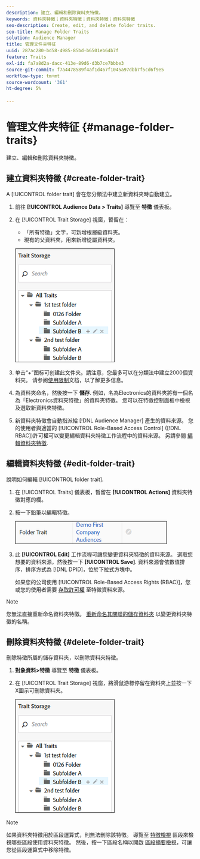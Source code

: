 ```yaml
---
description: 建立、編輯和刪除資料夾特徵。
keywords: 資料夾特徵；資料夾特徵；資料夾特徵；資料夾特徵
seo-description: Create, edit, and delete folder traits.
seo-title: Manage Folder Traits
solution: Audience Manager
title: 管理文件夹特征
uuid: 287ac280-bd58-4985-85bd-b6501eb64b7f
feature: Traits
exl-id: fa7a8d2a-dacc-413e-89d6-d3b7ce7bbbe3
source-git-commit: f7a4478589f4af1d467f1045a97dbb7f5cd6f9e5
workflow-type: tm+mt
source-wordcount: '361'
ht-degree: 5%

---
```


# 管理文件夹特征 {#manage-folder-traits}

建立、編輯和刪除資料夾特徵。

## 建立資料夾特徵 {#create-folder-trait}

A [!UICONTROL folder trait] 會在您分類法中建立新資料夾時自動建立。

<!-- create-folder-trait.xml -->

1. 前往 **[!UICONTROL Audience Data > Traits]** 導覽至 **特徵** 儀表板。
1. 在 [!UICONTROL Trait Storage] 視窗，暫留在：

   * 「所有特徵」文字，可新增根層級資料夾。
   * 現有的父資料夾，用來新增從屬資料夾。

   ![](assets/folder_traits_create.PNG)

1. 单击“+”图标可创建此文件夹。請注意，您最多可以在分類法中建立2000個資料夾。 请参阅[使用限制](../../features/administration/usage-limits.md)文档，以了解更多信息。
1. 為資料夾命名，然後按一下 **儲存**. 例如，名為Electronics的資料夾將有一個名為「Electronics資料夾特徵」的資料夾特徵。 您可以在特徵控制面板中檢視及選取新資料夾特徵。
1. 新資料夾特徵會自動指派給 [!DNL Audience Manager] 產生的資料來源。 您的使用者與適當的 [!UICONTROL Role-Based Access Control] ([!DNL RBAC])許可權可以變更編輯資料夾特徵工作流程中的資料來源。 另請參閱 [編輯資料夾特徵](../../features/traits/manage-folder-traits.md#edit-folder-trait).

## 編輯資料夾特徵 {#edit-folder-trait}

說明如何編輯 [!UICONTROL folder trait].

<!-- edit-folder-trait.xml -->

1. 在 [!UICONTROL Traits] 儀表板，暫留在 **[!UICONTROL Actions]** 資料夾特徵對應的欄。
1. 按一下鉛筆以編輯特徵。

   ![](assets/folder_traits_edit_border.png)

1. 此 **[!UICONTROL Edit]** 工作流程可讓您變更資料夾特徵的資料來源。 選取您想要的資料來源，然後按一下 **[!UICONTROL Save]**. 資料來源會依數值排序，排序方式為 [!DNL DPID]，位於下拉式方塊中。

   如果您的公司使用 [!UICONTROL Role-Based Access Rights (RBAC)]，您或您的使用者需要 [存取許可權](../../features/traits/about-folder-traits.md#role-based-access-controls) 至特徵資料來源。

>[!NOTE]
>
>您無法直接重新命名資料夾特徵。 [重新命名其關聯的儲存資料夾](../../features/traits/trait-storage.md#rename-delete-trait-storage-folder) 以變更資料夾特徵的名稱。

## 刪除資料夾特徵 {#delete-folder-trait}

刪除特徵所屬的儲存資料夾，以刪除資料夾特徵。

<!-- delete-folder-trait.xml -->

1. **對象資料>特徵** 導覽至 **特徵** 儀表板。
1. 在 [!UICONTROL Trait Storage] 視窗，將滑鼠游標停留在資料夾上並按一下X圖示可刪除資料夾。

   ![步驟結果](assets/folder_traits_create.PNG)

>[!NOTE]
>
>如果資料夾特徵用於區段運算式，則無法刪除該特徵。 導覽至 [特徵檢視](../../features/traits/trait-details-page.md) 區段來檢視哪些區段使用資料夾特徵。 然後，按一下區段名稱以開啟 [區段摘要檢視](../../features/segments/segment-summary-view.md)，可讓您從區段運算式中移除特徵。
